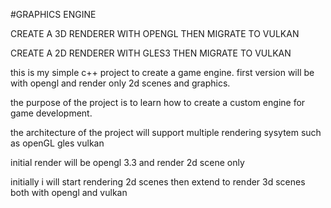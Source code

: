 #GRAPHICS ENGINE

CREATE A 3D RENDERER WITH OPENGL THEN MIGRATE TO VULKAN

CREATE A 2D RENDERER WITH GLES3 THEN MIGRATE TO VULKAN


this is my simple c++ project to create a game engine.
first version will be with opengl and render only 2d scenes and graphics.

the purpose of the project is to learn how to create a custom engine for game development.

the architecture of the project will support multiple rendering sysytem such as openGL gles vulkan 

initial render will be opengl 3.3 and render 2d scene only 

initially i will start rendering 2d scenes then extend to render 3d scenes both with opengl and vulkan
